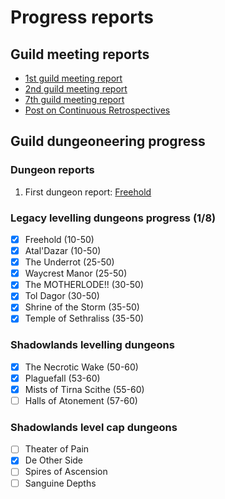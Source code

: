 # Progress reports

## Guild meeting reports

* [1st guild meeting report](fox-2021-07-07.md)
* [2nd guild meeting report](fox-2021-07-14.md)
* [7th guild meeting report](fox-2021-08-18.md)
* [Post on Continuous Retrospectives](../continuous-retrospectives.md)

## Guild dungeoneering progress

### Dungeon reports

1. First dungeon report: [Freehold](fox-2021-07-10.md)

### Legacy levelling dungeons progress (1/8)

- [x] Freehold (10-50)
- [x] Atal'Dazar (10-50)
- [x] The Underrot (25-50)
- [x] Waycrest Manor (25-50)
- [x] The MOTHERLODE!! (30-50)
- [x] Tol Dagor (30-50)
- [x] Shrine of the Storm (35-50)
- [x] Temple of Sethraliss (35-50)

### Shadowlands levelling dungeons

- [x] The Necrotic Wake (50-60)
- [x] Plaguefall (53-60)
- [x] Mists of Tirna Scithe (55-60)
- [ ] Halls of Atonement (57-60)
            
### Shadowlands level cap dungeons
               
- [ ] Theater of Pain
- [x] De Other Side
- [ ] Spires of Ascension
- [ ] Sanguine Depths
